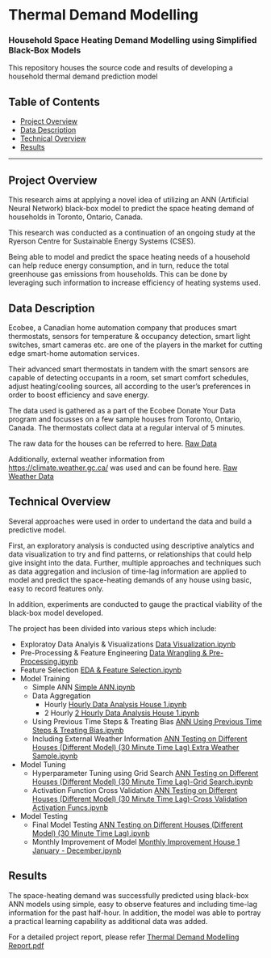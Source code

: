 # Thermal Demand Modelling
### Household Space Heating Demand Modelling using Simplified Black-Box Models

This repository houses the source code and results of developing a household thermal demand prediction model 


## Table of Contents

- [Project Overview](#projectoverview)
- [Data Description](#datadescription)
- [Technical Overview](#technicaloverview)
- [Results](#results)

***

<a id='projectoverview'></a>
## Project Overview

This research aims at applying a novel idea of utilizing an ANN (Artificial Neural Network) black-box model to predict the space heating demand of households in Toronto, Ontario, Canada.

This research was conducted as a continuation of an ongoing study at the Ryerson Centre for Sustainable Energy Systems (CSES).

Being able to model and predict the space heating needs of a household can help reduce energy consumption, and in turn, reduce the total greenhouse gas emissions from households. 
This can be done by leveraging such information to increase efficiency of heating systems used.

<a id='datadescription'></a>
## Data Description

Ecobee, a Canadian home automation company that produces smart thermostats, sensors for temperature & occupancy detection, smart light switches, smart cameras etc. are one of the players in the market for cutting edge smart-home automation services.

Their advanced smart thermostats in tandem with the smart sensors are capable of detecting occupants in a room, set smart comfort schedules, adjust heating/cooling sources, all according to the user’s preferences in order to boost efficiency and save energy.

The data used is gathered as a part of the Ecobee Donate Your Data program and focusses on a few sample houses from Toronto, Ontario, Canada. The thermostats collect data at a regular interval of 5 minutes.

The raw data for the houses can be referred to here. [Raw Data](https://github.com/ankit-dhall/thermal_demand_modelling/tree/master/raw_data)

Additionally, external weather information from https://climate.weather.gc.ca/ was used and can be found here. [Raw Weather Data](https://github.com/ankit-dhall/thermal_demand_modelling/tree/master/raw_weather_data)

<a id='technicaloverview'></a>
## Technical Overview

Several approaches were used in order to undertand the data and build a predictive model. 

First, an exploratory analysis is conducted using descriptive analytics and data visualization to try and find patterns, or relationships that could help give insight into the data. 
Further, multiple approaches and techniques such as data aggregation and inclusion of time-lag information are applied to model and predict the space-heating demands of any house using basic, easy to record features only. 

In addition, experiments are conducted to gauge the practical viability of the black-box model developed.

The project has been divided into various steps which include:
* Exploratoy Data Analyis & Visualizations [Data Visualization.ipynb](https://github.com/ankit-dhall/thermal_demand_modelling/blob/master/preprocessing_code/Data%20Visualization.ipynb)
* Pre-Processing & Feature Engineering [Data Wrangling & Pre-Processing.ipynb](https://github.com/ankit-dhall/thermal_demand_modelling/blob/master/preprocessing_code/Data%20Wrangling%20%26%20Pre-Processing.ipynb)
* Feature Selection [EDA & Feature Selection.ipynb](https://github.com/ankit-dhall/thermal_demand_modelling/blob/master/preprocessing_code/EDA%20%26%20Feature%20Selection.ipynb)
* Model Training
  * Simple ANN [Simple ANN.ipynb](https://github.com/ankit-dhall/thermal_demand_modelling/blob/master/modelling_code/Simple%20ANN.ipynb)
  * Data Aggregation
    * Hourly [Hourly Data Analysis House 1.ipynb](https://github.com/ankit-dhall/thermal_demand_modelling/blob/master/modelling_code/Hourly%20Data%20Analysis%20House%201.ipynb)
    * 2 Hourly [2 Hourly Data Analysis House 1.ipynb](https://github.com/ankit-dhall/thermal_demand_modelling/blob/master/modelling_code/2%20Hourly%20Data%20Analysis%20House%201.ipynb)
  * Using Previous Time Steps & Treating Bias [ANN Using Previous Time Steps & Treating Bias.ipynb](https://github.com/ankit-dhall/thermal_demand_modelling/blob/master/modelling_code/ANN%20Using%20Previous%20Time%20Steps%20%26%20Treating%20Bias.ipynb)
  * Including External Weather Information [ANN Testing on Different Houses (Different Model) (30 Minute Time Lag) Extra Weather Sample.ipynb](https://github.com/ankit-dhall/thermal_demand_modelling/blob/master/modelling_code/ANN%20Testing%20on%20Different%20Houses%20(Different%20Model)%20(30%20Minute%20Time%20Lag)%20Extra%20Weather%20Sample.ipynb)
* Model Tuning
  * Hyperparameter Tuning using Grid Search [ANN Testing on Different Houses (Different Model) (30 Minute Time Lag)-Grid Search.ipynb](https://github.com/ankit-dhall/thermal_demand_modelling/blob/master/modelling_code/ANN%20Testing%20on%20Different%20Houses%20(Different%20Model)%20(30%20Minute%20Time%20Lag)-Grid%20Search.ipynb)
  * Activation Function Cross Validation [ANN Testing on Different Houses (Different Model) (30 Minute Time Lag)-Cross Validation Activation Funcs.ipynb](https://github.com/ankit-dhall/thermal_demand_modelling/blob/master/modelling_code/ANN%20Testing%20on%20Different%20Houses%20(Different%20Model)%20(30%20Minute%20Time%20Lag)-Cross%20Validation%20Activation%20Funcs.ipynb)
* Model Testing
  * Final Model Testing [ANN Testing on Different Houses (Different Model) (30 Minute Time Lag).ipynb](https://github.com/ankit-dhall/thermal_demand_modelling/blob/master/modelling_code/ANN%20Testing%20on%20Different%20Houses%20(Different%20Model)%20(30%20Minute%20Time%20Lag).ipynb)
  * Monthly Improvement of Model [Monthly Improvement House 1 January - December.ipynb](https://github.com/ankit-dhall/thermal_demand_modelling/blob/master/modelling_code/Monthly%20Improvement%20House%201%20January%20-%20December.ipynb)

<a id='results'></a>
## Results

The space-heating demand was successfully predicted using black-box ANN models using simple, easy to observe features and including time-lag information for the past half-hour. 
In addition, the model was able to portray a practical learning capability as additional data was added.

For a detailed project report, please refer [Thermal Demand Modelling Report.pdf](https://github.com/ankit-dhall/thermal_demand_modelling/blob/master/Thermal%20Demand%20Modelling%20Report.pdf)